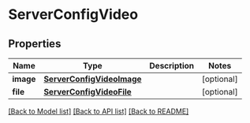 # ServerConfigVideo

## Properties
Name | Type | Description | Notes
------------ | ------------- | ------------- | -------------
**image** | [**ServerConfigVideoImage**](ServerConfigVideoImage.md) |  | [optional] 
**file** | [**ServerConfigVideoFile**](ServerConfigVideoFile.md) |  | [optional] 

[[Back to Model list]](../README.md#documentation-for-models) [[Back to API list]](../README.md#documentation-for-api-endpoints) [[Back to README]](../README.md)


